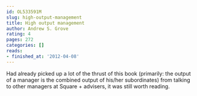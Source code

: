 ```yaml
---
id: OL533591M
slug: high-output-management
title: High output management
author: Andrew S. Grove
rating: 4
pages: 272
categories: []
reads:
- finished_at: '2012-04-08'
---
```

Had already picked up a lot of the thrust of this book (primarily: the output of a manager is the combined output of his/her subordinates) from talking to other managers at Square + advisers, it was still worth reading.

